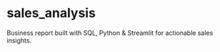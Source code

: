 # sales_analysis
Business report built with SQL, Python &amp; Streamlit for actionable sales insights.
